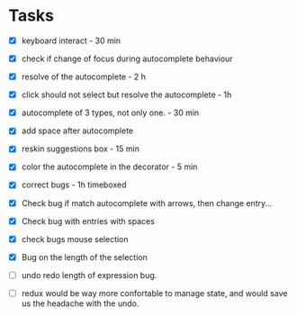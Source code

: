 # Tasks

- [x] keyboard interact - 30 min
- [x] check if change of focus during autocomplete behaviour
- [x] resolve of the autocomplete - 2 h
- [x] click should not select but resolve the autocomplete - 1h
- [x] autocomplete of 3 types, not only one. - 30 min
- [x] add space after autocomplete
- [x] reskin suggestions box - 15 min
- [x] color the autocomplete in the decorator - 5 min

- [x] correct bugs - 1h timeboxed
- [x] Check bug if match autocomplete with arrows, then change entry...
- [x] Check bug with entries with spaces
- [x] check bugs mouse selection
- [x] Bug on the length of the selection
- [ ] undo redo length of expression bug.

- [ ] redux would be way more confortable to manage state, and would save us the headache with the undo.

